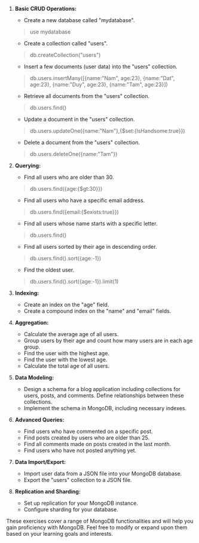 1. **Basic CRUD Operations:**
   - Create a new database called "mydatabase".
   > use mydatabase
   - Create a collection called "users".
   > db.createCollection("users")
   - Insert a few documents (user data) into the "users" collection.
   > db.users.insertMany([{name:"Nam", age:23}, {name:"Dat", age:23}, {name:"Duy", age:23}, {name:"Tam", age:23}])
   - Retrieve all documents from the "users" collection.
   > db.users.find()
   - Update a document in the "users" collection.
   > db.users.updateOne({name:"Nam"},{$set:{IsHandsome:true}})
   - Delete a document from the "users" collection.
   > db.users.deleteOne({name:"Tam"})

2. **Querying:**
   - Find all users who are older than 30.
   > db.users.find({age:{$gt:30}})
   - Find all users who have a specific email address.
   > db.users.find({email:{$exists:true}})
   - Find all users whose name starts with a specific letter.
   > db.users.find()
   - Find all users sorted by their age in descending order.
   > db.users.find().sort({age:-1})
   - Find the oldest user.
   > db.users.find().sort({age:-1}).limit(1)

3. **Indexing:**
   - Create an index on the "age" field.
   - Create a compound index on the "name" and "email" fields.

4. **Aggregation:**
   - Calculate the average age of all users.
   - Group users by their age and count how many users are in each age group.
   - Find the user with the highest age.
   - Find the user with the lowest age.
   - Calculate the total age of all users.

5. **Data Modeling:**
   - Design a schema for a blog application including collections for users, posts, and comments. Define relationships between these collections.
   - Implement the schema in MongoDB, including necessary indexes.

6. **Advanced Queries:**
   - Find users who have commented on a specific post.
   - Find posts created by users who are older than 25.
   - Find all comments made on posts created in the last month.
   - Find users who have not posted anything yet.

7. **Data Import/Export:**
   - Import user data from a JSON file into your MongoDB database.
   - Export the "users" collection to a JSON file.

8. **Replication and Sharding:**
   - Set up replication for your MongoDB instance.
   - Configure sharding for your database.

These exercises cover a range of MongoDB functionalities and will help you gain proficiency with MongoDB. Feel free to modify or expand upon them based on your learning goals and interests.